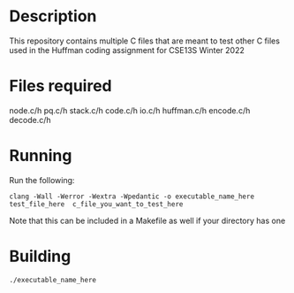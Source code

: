 # Description
This repository contains multiple C files that are meant to test other C files used in the Huffman coding assignment for CSE13S Winter 2022

# Files required
node.c/h
pq.c/h
stack.c/h
code.c/h
io.c/h
huffman.c/h
encode.c/h
decode.c/h

# Running
Run the following:

```
clang -Wall -Werror -Wextra -Wpedantic -o executable_name_here  test_file_here  c_file_you_want_to_test_here  
```
Note that this can be included in a Makefile as well if your directory has one

# Building
```
./executable_name_here
```
